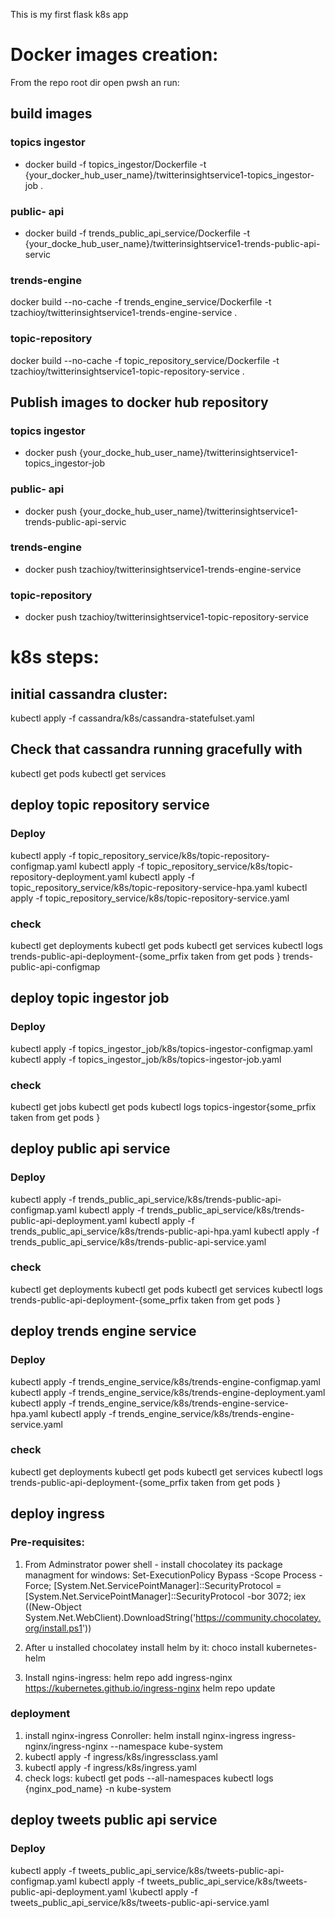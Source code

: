This is my first flask k8s app

# Docker images creation:
From the repo root dir open pwsh an run:

## build images
### topics ingestor
- docker build -f topics_ingestor/Dockerfile -t {your_docker_hub_user_name}/twitterinsightservice1-topics_ingestor-job .
### public- api
- docker build -f trends_public_api_service/Dockerfile -t {your_docke_hub_user_name}/twitterinsightservice1-trends-public-api-servic
### trends-engine
docker build --no-cache -f trends_engine_service/Dockerfile -t tzachioy/twitterinsightservice1-trends-engine-service .
### topic-repository
docker build --no-cache -f topic_repository_service/Dockerfile -t tzachioy/twitterinsightservice1-topic-repository-service .

## Publish images to docker hub repository
### topics ingestor
- docker push {your_docke_hub_user_name}/twitterinsightservice1-topics_ingestor-job
### public- api
- docker push {your_docke_hub_user_name}/twitterinsightservice1-trends-public-api-servic
### trends-engine
- docker push tzachioy/twitterinsightservice1-trends-engine-service
### topic-repository
- docker push tzachioy/twitterinsightservice1-topic-repository-service

# k8s steps:
## initial cassandra cluster: 
kubectl apply -f cassandra/k8s/cassandra-statefulset.yaml

## Check that cassandra running gracefully with 
kubectl get pods 
kubectl get services

## deploy topic repository service
### Deploy
kubectl apply -f topic_repository_service/k8s/topic-repository-configmap.yaml
kubectl apply -f topic_repository_service/k8s/topic-repository-deployment.yaml
kubectl apply -f topic_repository_service/k8s/topic-repository-service-hpa.yaml
kubectl apply -f topic_repository_service/k8s/topic-repository-service.yaml

### check
kubectl get deployments
kubectl get pods
kubectl get services
kubectl logs trends-public-api-deployment-{some_prfix taken from get pods }
trends-public-api-configmap


## deploy topic ingestor job
### Deploy
kubectl apply -f topics_ingestor_job/k8s/topics-ingestor-configmap.yaml
kubectl apply -f topics_ingestor_job/k8s/topics-ingestor-job.yaml

### check
kubectl get jobs
kubectl get pods 
kubectl logs topics-ingestor{some_prfix taken from get pods }

## deploy public api service
### Deploy
kubectl apply -f trends_public_api_service/k8s/trends-public-api-configmap.yaml
kubectl apply -f trends_public_api_service/k8s/trends-public-api-deployment.yaml
kubectl apply -f trends_public_api_service/k8s/trends-public-api-hpa.yaml
kubectl apply -f trends_public_api_service/k8s/trends-public-api-service.yaml

### check
kubectl get deployments
kubectl get pods
kubectl get services
kubectl logs trends-public-api-deployment-{some_prfix taken from get pods }

## deploy trends engine service
### Deploy
kubectl apply -f trends_engine_service/k8s/trends-engine-configmap.yaml
kubectl apply -f trends_engine_service/k8s/trends-engine-deployment.yaml
kubectl apply -f trends_engine_service/k8s/trends-engine-service-hpa.yaml
kubectl apply -f trends_engine_service/k8s/trends-engine-service.yaml

### check
kubectl get deployments
kubectl get pods
kubectl get services
kubectl logs trends-public-api-deployment-{some_prfix taken from get pods }

## deploy ingress
### Pre-requisites:
1. From Adminstrator power shell - install chocolatey its package managment for windows: Set-ExecutionPolicy Bypass -Scope Process -Force; [System.Net.ServicePointManager]::SecurityProtocol = [System.Net.ServicePointManager]::SecurityProtocol -bor 3072; iex ((New-Object System.Net.WebClient).DownloadString('https://community.chocolatey.org/install.ps1'))

2. After u installed chocolatey install helm by it:
choco install kubernetes-helm

3. Install ngins-ingress:
helm repo add ingress-nginx https://kubernetes.github.io/ingress-nginx
helm repo update

### deployment 
1. install nginx-ingress Conroller:
helm install nginx-ingress ingress-nginx/ingress-nginx --namespace kube-system
2. kubectl apply -f ingress/k8s/ingressclass.yaml
3. kubectl apply -f ingress/k8s/ingress.yaml
4. check logs: 
kubectl get pods --all-namespaces
kubectl logs {nginx_pod_name} -n kube-system


## deploy tweets public api service
### Deploy
kubectl apply -f tweets_public_api_service/k8s/tweets-public-api-configmap.yaml
kubectl apply -f tweets_public_api_service/k8s/tweets-public-api-deployment.yaml
\kubectl apply -f tweets_public_api_service/k8s/tweets-public-api-service.yaml